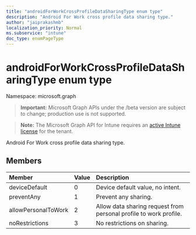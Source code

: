```yaml
---
title: "androidForWorkCrossProfileDataSharingType enum type"
description: "Android For Work cross profile data sharing type."
author: "jaiprakashmb"
localization_priority: Normal
ms.subservice: "intune"
doc_type: enumPageType
---
```


# androidForWorkCrossProfileDataSharingType enum type

Namespace: microsoft.graph

> **Important:** Microsoft Graph APIs under the /beta version are subject to change; production use is not supported.

> **Note:** The Microsoft Graph API for Intune requires an [active Intune license](https://go.microsoft.com/fwlink/?linkid=839381) for the tenant.

Android For Work cross profile data sharing type.

## Members
|Member|Value|Description|
|:---|:---|:---|
|deviceDefault|0|Device default value, no intent.|
|preventAny|1|Prevent any sharing.|
|allowPersonalToWork|2|Allow data sharing request from personal profile to work profile.|
|noRestrictions|3|No restrictions on sharing.|